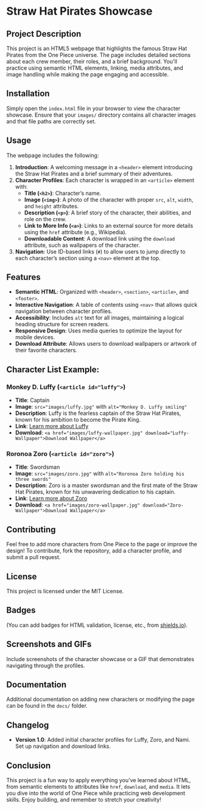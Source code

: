 # Straw Hat Pirates Showcase

## Project Description
This project is an HTML5 webpage that highlights the famous Straw Hat Pirates from the One Piece universe. The page includes detailed sections about each crew member, their roles, and a brief background. You'll practice using semantic HTML elements, linking, media attributes, and image handling while making the page engaging and accessible.

## Installation
Simply open the `index.html` file in your browser to view the character showcase. Ensure that your `images/` directory contains all character images and that file paths are correctly set.

## Usage
The webpage includes the following:

1. **Introduction**: A welcoming message in a `<header>` element introducing the Straw Hat Pirates and a brief summary of their adventures.
2. **Character Profiles**: Each character is wrapped in an `<article>` element with:
    - **Title (`<h2>`)**: Character’s name.
    - **Image (`<img>`)**: A photo of the character with proper `src`, `alt`, `width`, and `height` attributes.
    - **Description (`<p>`)**: A brief story of the character, their abilities, and role on the crew.
    - **Link to More Info (`<a>`)**: Links to an external source for more details using the `href` attribute (e.g., Wikipedia).
    - **Downloadable Content**: A download link using the `download` attribute, such as wallpapers of the character.
3. **Navigation**: Use ID-based links (`#`) to allow users to jump directly to each character’s section using a `<nav>` element at the top.

## Features
- **Semantic HTML**: Organized with `<header>`, `<section>`, `<article>`, and `<footer>`.
- **Interactive Navigation**: A table of contents using `<nav>` that allows quick navigation between character profiles.
- **Accessibility**: Includes `alt` text for all images, maintaining a logical heading structure for screen readers.
- **Responsive Design**: Uses media queries to optimize the layout for mobile devices.
- **Download Attribute**: Allows users to download wallpapers or artwork of their favorite characters.

## Character List Example:
### Monkey D. Luffy (`<article id="luffy">`)
- **Title**: Captain
- **Image**: `src="images/luffy.jpg"` with `alt="Monkey D. Luffy smiling"`
- **Description**: Luffy is the fearless captain of the Straw Hat Pirates, known for his ambition to become the Pirate King.
- **Link**: [Learn more about Luffy](#)
- **Download**: `<a href="images/luffy-wallpaper.jpg" download="Luffy-Wallpaper">Download Wallpaper</a>`

### Roronoa Zoro (`<article id="zoro">`)
- **Title**: Swordsman
- **Image**: `src="images/zoro.jpg"` with `alt="Roronoa Zoro holding his three swords"`
- **Description**: Zoro is a master swordsman and the first mate of the Straw Hat Pirates, known for his unwavering dedication to his captain.
- **Link**: [Learn more about Zoro](#)
- **Download**: `<a href="images/zoro-wallpaper.jpg" download="Zoro-Wallpaper">Download Wallpaper</a>`

## Contributing
Feel free to add more characters from One Piece to the page or improve the design! To contribute, fork the repository, add a character profile, and submit a pull request.

## License
This project is licensed under the MIT License.

## Badges
(You can add badges for HTML validation, license, etc., from [shields.io](https://shields.io/)).

## Screenshots and GIFs
Include screenshots of the character showcase or a GIF that demonstrates navigating through the profiles.

## Documentation
Additional documentation on adding new characters or modifying the page can be found in the `docs/` folder.

## Changelog
- **Version 1.0**: Added initial character profiles for Luffy, Zoro, and Nami. Set up navigation and download links.

## Conclusion
This project is a fun way to apply everything you've learned about HTML, from semantic elements to attributes like `href`, `download`, and `media`. It lets you dive into the world of One Piece while practicing web development skills. Enjoy building, and remember to stretch your creativity!